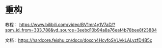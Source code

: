 # 重构

教程：  https://www.bilibili.com/video/BV1mr4y1V7aD/?spm_id_from=333.788&vd_source=3eebd10b94a8a76eaf4b78bee8f23884

文档：https://hardcore.feishu.cn/docx/doxcn4HcvfoSVUvkLALvzfD4B5c

